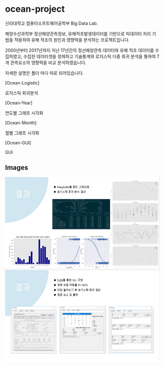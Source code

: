 # ocean-project

신라대학교 컴퓨터소프트웨어공학부 Big Data Lab.

해양수산과학부 정선해양관측정보, 유해적조발생데이터를 기반으로 빅데이터 처리 기법을
적용하여 유해 적조의 원인과 영향력을 분석하는 프로젝트입니다.

2000년부터 2017년까지 지난 17년간의 정선해양관측 데이터와 유해 적조 데이터를 수집하였고,
수집한 데이터셋을 정제하고 기술통계와 로지스틱 다중 회귀 분석을 통하여 7개 관측요소의 영향력을 비교 분석하였습니다.

자세한 설명은 폴더 마다 따로 되어있습니다.

[Ocean-Logistic]

로지스틱 회귀분석

[Ocean-Year]

연도별 그래프 시각화

[Ocean-Month]

월별 그래프 시각화

[Ocean-GUI]

GUI

## Images
<img src="/images/capture1.PNG" width="900px" height="300px" title="capture" alt="capture1"></img><br>
<img src="/images/capture2.PNG" width="900px" height="300px" title="capture" alt="capture1"></img>
